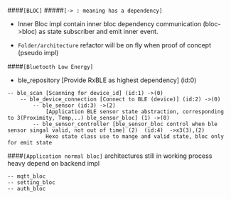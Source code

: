 ####```[BLOC]```
#####```[-> : meaning has a dependency]```

- Inner Bloc impl contain inner bloc dependency communication (bloc->bloc) as state subscriber and emit inner event.

- ```Folder/architecture``` refactor will be on fly when proof of concept (pseudo impl)

####```[Bluetooth Low Energy]```
- ble_repository [Provide RxBLE as highest dependency] (id:0)
```
-- ble_scan [Scanning for device_id] (id:1) ->(0)
    -- ble_device_connection [Connect to BLE (device)] (id:2) ->(0)
        -- ble_sensor (id:3) ->(2)
            [Application BLE sensor state abstraction, corresponding to 3(Proximity, Temp,..) ble_sensor_bloc] (1) ->(0)
        -- ble_sensor_controller [ble_sensor_bloc control when ble sensor singal valid, not out of time] (2)  (id:4)  ->x3(3),(2)
            Hexo state class use to mange and valid state, bloc only for emit state
```

####```[Application normal bloc]```
architectures still in working process heavy depend on backend impl
```
-- mqtt_bloc
-- setting_bloc
-- auth_bloc
```